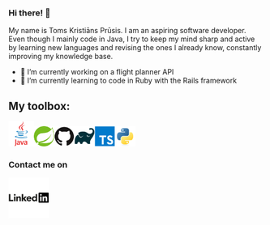 ### Hi there! 👋
My name is Toms Kristiāns Prūsis. I am an aspiring software developer. Even though I mainly code in Java, I try to keep my mind sharp and active by learning new languages and revising the ones I already know, constantly improving my knowledge base.

- 🔭 I’m currently working on a flight planner API
- 🌱 I’m currently learning to code in Ruby with the Rails framework

## My toolbox:
<img src="https://github.com/devicons/devicon/blob/master/icons/java/java-original-wordmark.svg" alt="Java icon" width="50" height="50" /><img src="https://github.com/devicons/devicon/blob/master/icons/spring/spring-original.svg" alt="Spring boot icon" width="40" height="40" /><img src="https://github.com/devicons/devicon/blob/master/icons/github/github-original.svg" alt="Github icon" width="40" height="40" /><img src="https://github.com/devicons/devicon/blob/master/icons/gradle/gradle-plain.svg" alt="Gradle" width="40" height="40" /><img src="https://github.com/devicons/devicon/blob/master/icons/typescript/typescript-original.svg" alt="Typescript" width="40" height="40" /><img src="https://github.com/devicons/devicon/blob/master/icons/python/python-original.svg" alt="Python" width="40" height="40" />

### Contact me on
[<img alt="alt_text" width="80px" src="https://github.com/devicons/devicon/blob/master/icons/linkedin/linkedin-plain-wordmark.svg" />](https://www.linkedin.com/in/toms-kristians-prusis/)
<!--
**Tang-Kai-1/Tang-Kai-1** is a ✨ _special_ ✨ repository because its `README.md` (this file) appears on your GitHub profile.

Here are some ideas to get you started:

- 🔭 I’m currently working on ...
- 🌱 I’m currently learning ...
- 👯 I’m looking to collaborate on ...
- 🤔 I’m looking for help with ...
- 💬 Ask me about ...
- 📫 How to reach me: ...
- 😄 Pronouns: ...
- ⚡ Fun fact: ...
-->
